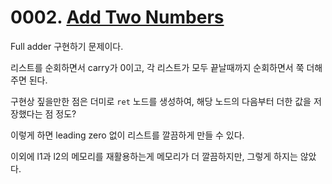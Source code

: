 # 0002. [Add Two Numbers](./0002.cpp)

Full adder 구현하기 문제이다.

리스트를 순회하면서 carry가 0이고, 각 리스트가 모두 끝날때까지 순회하면서 쭉 더해주면 된다.

구현상 짚을만한 점은 더미로 ```ret``` 노드를 생성하여, 해당 노드의 다음부터 더한 값을 저장했다는 점 정도?

이렇게 하면 leading zero 없이 리스트를 깔끔하게 만들 수 있다.

이외에 l1과 l2의 메모리를 재활용하는게 메모리가 더 깔끔하지만, 그렇게 하지는 않았다.

